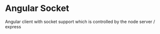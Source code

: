 Angular Socket
==

Angular client with socket support which is controlled by the node server / express